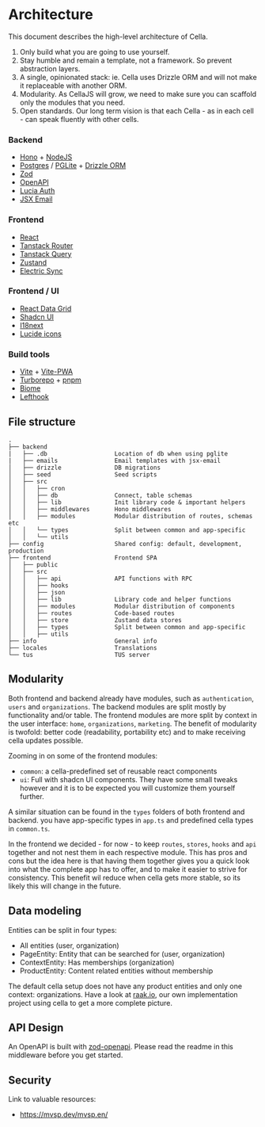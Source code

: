 # Architecture
This document describes the high-level architecture of Cella.

 1. Only build what you are going to use yourself.
 2. Stay humble and remain a template, not a framework. So prevent abstraction layers.
 3. A single, opinionated stack: ie. Cella uses Drizzle ORM and will not make it replaceable with another ORM.
 4. Modularity. As CellaJS will grow, we need to make sure you can scaffold only the modules that you need.
 5. Open standards. Our long term vision is that each Cella - as in each cell - can speak fluently with other cells. 

### Backend
- [Hono](https://hono.dev) + [NodeJS](https://nodejs.org)
- [Postgres](https://www.postgresql.org) / [PGLite](https://pglite.dev/) + [Drizzle ORM](https://orm.drizzle.team/)
- [Zod](https://github.com/colinhacks/zod)
- [OpenAPI](https://www.openapis.org)
- [Lucia Auth](https://lucia-auth.com/)
- [JSX Email](https://jsx.email/)

### Frontend
- [React](https://reactjs.org)
- [Tanstack Router](https://github.com/tanstack/router)
- [Tanstack Query](https://github.com/tanstack/query)
- [Zustand](https://github.com/pmndrs/zustand)
- [Electric Sync](https://electric-sql.com/)

### Frontend / UI
- [React Data Grid](https://github.com/adazzle/react-data-grid)
- [Shadcn UI](https://ui.shadcn.com)
- [I18next](https://www.i18next.com)
- [Lucide icons](https://lucide.dev)

### Build tools
- [Vite](https://vitejs.dev) + [Vite-PWA](https://github.com/antfu/vite-plugin-pwa)
- [Turborepo](https://turborepo.dev) + [pnpm](https://pnpm.io)
- [Biome](https://biomejs.dev)
- [Lefthook](https://github.com/evilmartians/lefthook)

## File structure
```
.
├── backend
|   ├── .db                   Location of db when using pglite
|   ├── emails                Email templates with jsx-email
│   ├── drizzle               DB migrations
│   ├── seed                  Seed scripts
│   ├── src                   
│   │   ├── cron              
│   │   ├── db                Connect, table schemas
│   │   ├── lib               Init library code & important helpers
│   │   ├── middlewares       Hono middlewares
│   │   ├── modules           Modular distribution of routes, schemas etc
│   │   └── types             Split between common and app-specific
│   │   └── utils             
├── config                    Shared config: default, development, production
├── frontend                  Frontend SPA
│   ├── public                
│   ├── src                   
│   │   ├── api               API functions with RPC
│   │   ├── hooks             
│   │   ├── json              
│   │   ├── lib               Library code and helper functions
│   │   ├── modules           Modular distribution of components
│   │   ├── routes            Code-based routes
│   │   ├── store             Zustand data stores
│   │   ├── types             Split between common and app-specific
│   │   ├── utils             
├── info                      General info
├── locales                   Translations
└── tus                       TUS server
```

## Modularity
Both frontend and backend already have modules, such as `authentication`, `users` and `organizations`. The backend modules are split mostly by functionality and/or table. The frontend modules are more split by context in the user interface: `home`, `organizations`, `marketing`. The benefit of modularity is twofold: better code (readability, portability etc) and to make receiving cella updates possible.

Zooming in on some of the frontend modules:
* `common`: a cella-predefined set of reusable react components 
* `ui`: Full with shadcn UI components. They have some small tweaks however and it is to be expected you will customize them yourself further.

A similar situation can be found in the `types` folders of both frontend and backend. you have app-specific types in `app.ts` and predefined cella types in `common.ts`.

In the frontend we decided - for now - to keep `routes`, `stores`, `hooks` and `api` together and not nest them in each respective module. This has pros and cons but the idea here is that having them together gives you a quick look into what the complete app has to offer, and to make it easier to strive for consistency. This benefit wil reduce when cella gets more stable, so its likely this will change in the future.

## Data modeling
Entities can be split in four types:
* All entities (user, organization)
* PageEntity: Entity that can be searched for (user, organization)
* ContextEntity: Has memberships (organization)
* ProductEntity: Content related entities without membership

The default cella setup does not have any product entities and only one context: organizations. Have a look at [raak.io](https://github.com/cellajs/raak), our own implementation project using cella to get a more complete picture.

## API Design
An OpenAPI is built with [zod-openapi](https://github.com/honojs/middleware/tree/main/packages/zod-openapi). Please read the readme in this middleware before you get started.

## Security

Link to valuable resources:
* https://mvsp.dev/mvsp.en/
 
